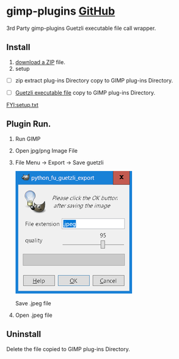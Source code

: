 # gimp-plugins [GitHub](https://github.com/umyuu/gimp-plugins)

3rd Party
gimp-plugins Guetzli executable file call wrapper. 

## Install
1. [download a ZIP](https://github.com/umyuu/gimp-plugins/archive/master.zip) file.
2. setup

  - [ ]  zip extract plug-ins Directory copy to GIMP plug-ins Directory.
  - [ ]  [Guetzli executable file](https://github.com/google/guetzli/releases) copy to GIMP plug-ins Directory.


[FYI:setup.txt](docs/setup.txt)

## Plugin Run.
1. Run GIMP

2. Open jpg/png Image File

3. File Menu -> Export -> Save guetzli

   ![Save guetzli](docs/dialog.png)
   
   Save .jpeg file

4. Open .jpeg file

## Uninstall
Delete the file copied to GIMP plug-ins Directory.
